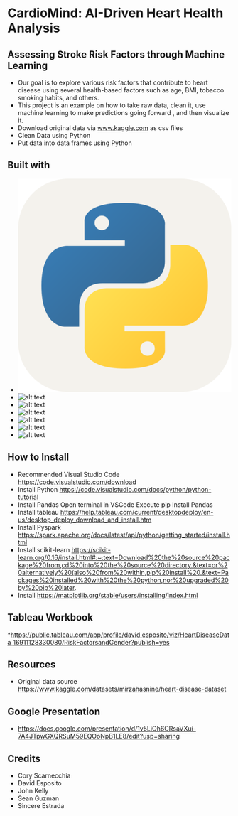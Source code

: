 # CardioMind: AI-Driven Heart Health Analysis


## Assessing Stroke Risk Factors through Machine Learning
* Our goal is to explore various risk factors that contribute to heart disease using several health-based factors such as age, BMI, tobacco smoking habits, and others.
* This project is an example on how to take raw data, clean it, use machine learning to make predictions going forward , and then visualize it.
* Download original data via www.kaggle.com as csv files
* Clean Data using Python 
* Put data into data frames using Python

## Built with

* ![alt text]( https://raw.githubusercontent.com/tandpfun/skill-icons/59059d9d1a2c092696dc66e00931cc1181a4ce1f/icons/Python-Light.svg)
* ![alt text]( https://encrypted-tbn0.gstatic.com/images?q=tbn:ANd9GcS7005ZNWTutANhnon4wy-ji_MI6zvoR4VEvrVH7IsjMw&s)
* ![alt text]( https://brockdsl.github.io/Intro_to_Tableau_Workshop/tabimg.jpg)
* ![alt text]( https://d33wubrfki0l68.cloudfront.net/d3ca5a4bd42d86926f08ee7bc5e3f73339045edf/716e5/images/glossary/pyshark.jpg )
* ![alt text]( https://dataanalyticsedge.com/wp-content/uploads/2019/11/images.png )
* ![alt text]( https://scipy-lectures.org/_images/scikit-learn-logo.png )
* ![alt text]( https://d33wubrfki0l68.cloudfront.net/e33fd6f372aa5d51e7b0de4bd763bd983251881e/4b0f4/blog/customising-matplotlib/matplot_title_logo.png )







## How to Install
* Recommended Visual Studio Code https://code.visualstudio.com/download
* Install Python https://code.visualstudio.com/docs/python/python-tutorial
* Install Pandas Open terminal in VSCode Execute pip Install Pandas
* Install tableau https://help.tableau.com/current/desktopdeploy/en-us/desktop_deploy_download_and_install.htm
* Install Pyspark  https://spark.apache.org/docs/latest/api/python/getting_started/install.html
* Install scikit-learn https://scikit-learn.org/0.16/install.html#:~:text=Download%20the%20source%20package%20from,cd%20into%20the%20source%20directory.&text=or%20alternatively%20(also%20from%20within,pip%20install%20.&text=Packages%20installed%20with%20the%20python,nor%20upgraded%20by%20pip%20later.
* Install https://matplotlib.org/stable/users/installing/index.html
## Tableau Workbook
*https://public.tableau.com/app/profile/david.esposito/viz/HeartDiseaseData_16911128330080/RiskFactorsandGender?publish=yes
## Resources

*  Original data source https://www.kaggle.com/datasets/mirzahasnine/heart-disease-dataset
## Google Presentation
* https://docs.google.com/presentation/d/1v5LiOh6CRsaVXui-7A4JTpwGXQRSuM59EQOoNpB1LE8/edit?usp=sharing 

## Credits
* Cory Scarnecchia
* David Esposito
* John Kelly
* Sean Guzman 
* Sincere Estrada



